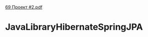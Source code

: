 [69 Проект #2.pdf](https://github.com/DenWorker/JavaLibraryHibernateSpringJPA/files/11412142/69.2.pdf)
# JavaLibraryHibernateSpringJPA
